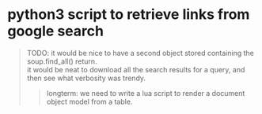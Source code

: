 # python3 script to retrieve links from google search

> TODO:
> it would be nice to have a second object stored containing the soup.find\_all() return.</br>
> it would be neat to download all the search results for a query, and then see what verbosity was trendy. </br>
> > longterm:
> > we need to write a lua script to render a document object model from a table. </br>
